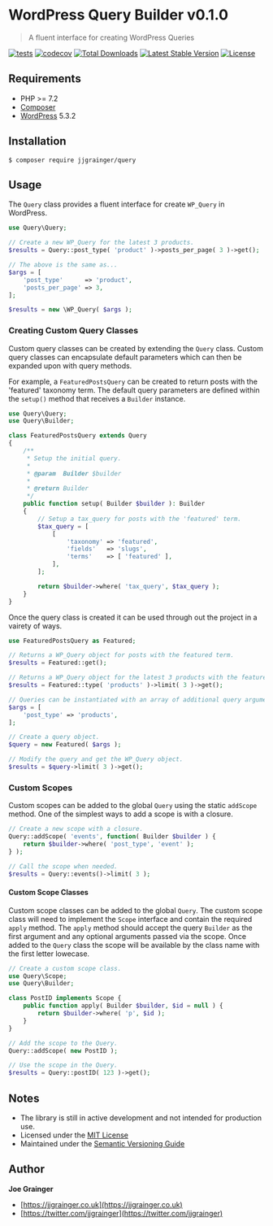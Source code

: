 # WordPress Query Builder v0.1.0

> A fluent interface for creating WordPress Queries

[![tests](https://github.com/jjgrainger/Query/actions/workflows/tests.yml/badge.svg)](https://github.com/jjgrainger/Query/actions/workflows/tests.yml) [![codecov](https://codecov.io/gh/jjgrainger/Query/branch/master/graph/badge.svg)](https://codecov.io/gh/jjgrainger/Query) [![Total Downloads](https://poser.pugx.org/jjgrainger/query/downloads)](https://packagist.org/packages/jjgrainger/query) [![Latest Stable Version](https://poser.pugx.org/jjgrainger/query/v/stable)](https://packagist.org/packages/jjgrainger/query) [![License](https://poser.pugx.org/jjgrainger/query/license)](https://packagist.org/packages/jjgrainger/query)

## Requirements

* PHP >= 7.2
* [Composer](https://getcomposer.org/)
* [WordPress](https://wordpress.org) 5.3.2

## Installation

```
$ composer require jjgrainger/query
```

## Usage

The `Query` class provides a fluent interface for create `WP_Query` in WordPress.

```php
use Query\Query;

// Create a new WP_Query for the latest 3 products.
$results = Query::post_type( 'product' )->posts_per_page( 3 )->get();

// The above is the same as...
$args = [
    'post_type'      => 'product',
    'posts_per_page' => 3,
];

$results = new \WP_Query( $args );
```

### Creating Custom Query Classes

Custom query classes can be created by extending the `Query` class. Custom query classes can encapsulate default parameters which can then be expanded upon with query methods.

For example, a `FeaturedPostsQuery` can be created to return posts with the 'featured' taxonomy term. The default query parameters are defined within the `setup()` method that receives a `Builder` instance.

```php
use Query\Query;
use Query\Builder;

class FeaturedPostsQuery extends Query
{
    /**
     * Setup the initial query.
     *
     * @param  Builder $builder
     *
     * @return Builder
     */
    public function setup( Builder $builder ): Builder
    {
        // Setup a tax_query for posts with the 'featured' term.
        $tax_query = [
            [
                'taxonomy' => 'featured',
                'fields'   => 'slugs',
                'terms'    => [ 'featured' ],
            ],
        ];

        return $builder->where( 'tax_query', $tax_query );
    }
}
```
Once the query class is created it can be used through out the project in a vairety of ways.

```php
use FeaturedPostsQuery as Featured;

// Returns a WP_Query object for posts with the featured term.
$results = Featured::get();

// Returns a WP_Query object for the latest 3 products with the featured term.
$results = Featured::type( 'products' )->limit( 3 )->get();

// Queries can be instantiated with an array of additional query arguments.
$args = [
    'post_type' => 'products',
];

// Create a query object.
$query = new Featured( $args );

// Modify the query and get the WP_Query object.
$results = $query->limit( 3 )->get();
```

### Custom Scopes

Custom scopes can be added to the global `Query` using the static `addScope` method. One of the simplest ways to add a scope is with a closure.

```php
// Create a new scope with a closure.
Query::addScope( 'events', function( Builder $builder ) {
    return $builder->where( 'post_type', 'event' );
} );

// Call the scope when needed.
$results = Query::events()->limit( 3 );
```

#### Custom Scope Classes

Custom scope classes can be added to the global `Query`. The custom scope class will need to implement the `Scope` interface and contain the required `apply` method.
The `apply` method should accept the query `Builder` as the first argument and any optional arguments passed via the scope.
Once added to the `Query` class the scope will be available by the class name with the first letter lowecase.

```php
// Create a custom scope class.
use Query\Scope;
use Query\Builder;

class PostID implements Scope {
    public function apply( Builder $builder, $id = null ) {
        return $builder->where( 'p', $id );
    }
}

// Add the scope to the Query.
Query::addScope( new PostID );

// Use the scope in the Query.
$results = Query::postID( 123 )->get();
```

## Notes

* The library is still in active development and not intended for production use.
* Licensed under the [MIT License](https://github.com/jjgrainger/Query/blob/master/LICENSE)
* Maintained under the [Semantic Versioning Guide](https://semver.org)

## Author

**Joe Grainger**

* [https://jjgrainger.co.uk](https://jjgrainger.co.uk)
* [https://twitter.com/jjgrainger](https://twitter.com/jjgrainger)
